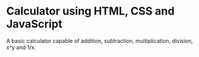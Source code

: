 # Calculator using HTML, CSS and JavaScript
A basic calculator capable of addition, subtraction, multiplication, division, x^y and 1/x.
